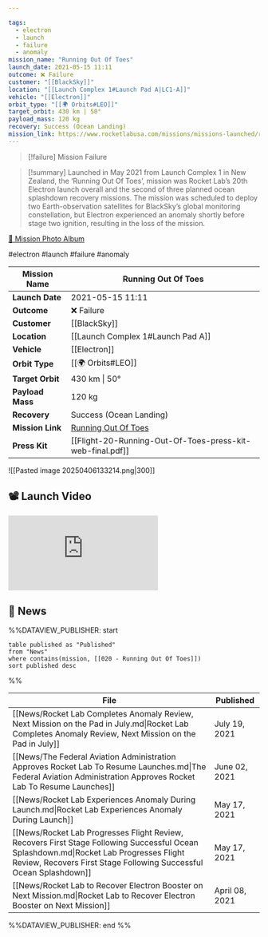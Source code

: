```yaml
---

tags:
  - electron
  - launch
  - failure
  - anomaly
mission_name: "Running Out Of Toes"
launch_date: 2021-05-15 11:11
outcome: ❌ Failure
customer: "[[BlackSky]]"
location: "[[Launch Complex 1#Launch Pad A|LC1-A]]"
vehicle: "[[Electron]]"
orbit_type: "[[🌍 Orbits#LEO]]"
target_orbit: 430 km | 50°
payload_mass: 120 kg
recovery: Success (Ocean Landing)
mission_link: https://www.rocketlabusa.com/missions/missions-launched/running-out-of-toes/
---
```


>[!failure] Mission Failure

>[!summary]
Launched in May 2021 from Launch Complex 1 in New Zealand, the ‘Running Out Of Toes’, mission was Rocket Lab’s 20th Electron launch overall and the second of three planned ocean splashdown recovery missions. The mission was scheduled to deploy two Earth-observation satellites for BlackSky’s global monitoring constellation, but Electron experienced an anomaly shortly before stage two ignition, resulting in the loss of the mission. 
>
[📸 Mission Photo Album](https://www.flickr.com/photos/rocketlab/albums/72177720302067868/)

#electron #launch #failure #anomaly

| **Mission Name** | Running Out Of Toes                                                                                 |
| ---------------- | --------------------------------------------------------------------------------------------------- |
| **Launch Date**  | 2021-05-15 11:11                                                                                    |
| **Outcome**      | ❌ Failure                                                                                           |
| **Customer**     | [[BlackSky]]                                                                                        |
| **Location**     | [[Launch Complex 1#Launch Pad A]]                                                                   |
| **Vehicle**      | [[Electron]]                                                                                        |
| **Orbit Type**   | [[🌍 Orbits#LEO]]                                                                                   |
| **Target Orbit** | 430 km &#124; 50°                                                                                   |
| **Payload Mass** | 120 kg                                                                                              |
| **Recovery**     | Success (Ocean Landing)                                                                             |
| **Mission Link** | [Running Out Of Toes](https://www.rocketlabusa.com/missions/missions-launched/running-out-of-toes/) |
| **Press Kit**    | [[Flight-20-Running-Out-Of-Toes-press-kit-web-final.pdf]]                                           |

![[Pasted image 20250406133214.png|300]]

## 📽️ Launch Video

<div class="responsive-video">
<iframe src="https://www.youtube.com/embed/Zw3sIUyfSfc" title="Rocket Lab&#39;s Electron - Running Out Of Toes Mission" frameborder="0" allow="accelerometer; autoplay; clipboard-write; encrypted-media; gyroscope; picture-in-picture; web-share" referrerpolicy="strict-origin-when-cross-origin" allowfullscreen></iframe>     
</div>

## 📰 News
%%DATAVIEW_PUBLISHER: start
```
table published as "Published"
from "News"
where contains(mission, [[020 - Running Out Of Toes]])
sort published desc
```
%%

| File                                                                                                                                                                                                         | Published      |
| ------------------------------------------------------------------------------------------------------------------------------------------------------------------------------------------------------------ | -------------- |
| [[News/Rocket Lab Completes Anomaly Review, Next Mission on the Pad in July.md\|Rocket Lab Completes Anomaly Review, Next Mission on the Pad in July]]                                                       | July 19, 2021  |
| [[News/The Federal Aviation Administration Approves Rocket Lab To Resume Launches.md\|The Federal Aviation Administration Approves Rocket Lab To Resume Launches]]                                           | June 02, 2021  |
| [[News/Rocket Lab Experiences Anomaly During Launch.md\|Rocket Lab Experiences Anomaly During Launch]]                                                                                                       | May 17, 2021   |
| [[News/Rocket Lab Progresses Flight Review, Recovers First Stage Following Successful Ocean Splashdown.md\|Rocket Lab Progresses Flight Review, Recovers First Stage Following Successful Ocean Splashdown]] | May 17, 2021   |
| [[News/Rocket Lab to Recover Electron Booster on Next Mission.md\|Rocket Lab to Recover Electron Booster on Next Mission]]                                                                                   | April 08, 2021 |

%%DATAVIEW_PUBLISHER: end %%